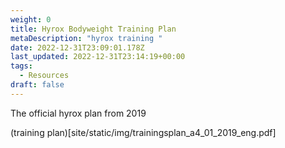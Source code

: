 ```yaml
---
weight: 0
title: Hyrox Bodyweight Training Plan
metaDescription: "hyrox training "
date: 2022-12-31T23:09:01.178Z
last_updated: 2022-12-31T23:14:19+00:00
tags:
  - Resources
draft: false
---
```



The official hyrox plan from 2019

(training plan)[site/static/img/trainingsplan_a4_01_2019_eng.pdf]